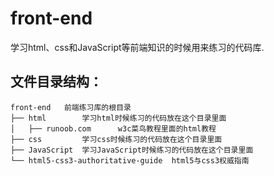 # front-end

学习html、css和JavaScript等前端知识的时候用来练习的代码库.

## 文件目录结构：

```
front-end	前端练习库的根目录
├── html		学习html时候练习的代码放在这个目录里面
│   ├── runoob.com		w3c菜鸟教程里面的html教程
├── css			学习css时候练习的代码放在这个目录里面
├── JavaScript	学习JavaScript时候练习的代码放在这个目录里面
└── html5-css3-authoritative-guide	html5与css3权威指南
```

